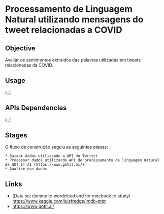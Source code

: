 # Processamento de Linguagem Natural utilizando mensagens do tweet relacionadas a COVID

## Objective

Avaliar os sentimentos extraidos das palavras utilizadas em tweets relacionadas da COVID.

## Usage

(..)

## APIs Dependencies

(..)

## Stages

O fluxo de construção seguiu as seguintes etapas:

    * Baixar dados utilizando a API do Twitter
    * Processar dados utilizando API de processamento de linguagem natural da GOT IT AI (https://www.gotit.ai/)
    * Analise dos dados

## Links

* [Data set dummy to wordcloud and for notebook to study] https://www.kaggle.com/luisfredgs/imdb-ptbr
* https://www.gotit.ai/
